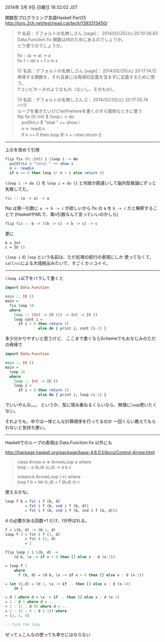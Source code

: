 2014年  3月  9日 日曜日 18:32:02 JST

関数型プログラミング言語Haskell Part25  
http://toro.2ch.net/test/read.cgi/tech/1393313450/

> 11 名前：デフォルトの名無しさん [sage]： 2014/02/25(火) 20:10:26.83  
> Data.Function.fix 関数は何のためにあるのでしょうか。  
> どう使うのでしょうか。  
>   
> fix :: (a -> a) -> a  
> fix f = let x = f x in x   
>   
>   
> 12 名前：デフォルトの名無しさん [sage]： 2014/02/25(火) 20:17:14.12  
> 再帰する関数を、それ自身には再帰的定義を含まずに定義するために使う。  
> Yコンビネータのようなもの（ないし、そのもの）。   
>   
>   
> 13 名前：デフォルトの名無しさん []： 2014/02/25(火) 20:17:35.74  
> \>\>11  
> ループを書きたいけどletやwhereを書くのすら面倒なときに使う  
> flip fix (0::Int) $ \loop i -> do  
> 　putStrLn $ "total " ++ show i  
> 　n <- readLn  
> 　if n >= 0 then loop $! n + i else return ()   

---

上のを改めて引用

```haskell
flip fix (0::Int) $ \loop i -> do
  putStrLn $ "total " ++ show i
  n <- readLn
  if n >= 0 then loop $! n + i else return () 
```

`\loop i -> do {}`
を
`loop i = do {}`
と何故か勘違いして脳内型推論にずっと失敗してた。

```haskell
fix :: (a -> a) -> a
```

flip は第一引数に `a -> b -> c` が欲しいから fix の a を `b -> c` だと解釈することで (HaskellやMLで、第n引数なんて言っていいのかしら)

```haskell
flip fix :: b -> ((b -> c) -> b -> c) -> c
```

更に

    b = Int
    c = IO ()

`\loop i` の `loop` という名前は、ただ処理の続行の表現にしか
使ってなくて、`call/cc`による大域脱出みたいで、すごくカッコイイ。

---

`\loop i`以下をバラして書くと

```haskell
import Data.Function

main :: IO ()
main =
  fix loop 10
  where
    loop :: (Int -> IO ()) -> Int -> IO ()
    loop cont i =
      if i < 0 then return ()
               else do { print i; cont (i-1) }
```

多少分かりやすいと思うけど、
ここまで書くならSchemeでもおなじみのただの再帰で

```haskell
import Data.Function

main :: IO ()
main =
  loop 10
  where
    loop :: Int -> IO ()
    loop i =
      if i < 0 then return ()
               else do { print i; loop (i-1) }
```

でいいやんな。。。
というか、型に恨み重ねるくらいなら、無理に`loop`使いたくない。

それよりも、中では一体どんな計算順序を行ってるのか
一回くらい教えてもらわないと気持ち悪い。

---

Haskellでのループの表現は Data.Function.fix 以外にも

http://hackage.haskell.org/package/base-4.6.0.1/docs/Control-Arrow.html

> class Arrow a => ArrowLoop a where  
>     loop :: a (b,d) (c,d) -> a b c  
>   
> instance ArrowLoop (->) where  
>     loop f b = let (c,d) = f (b,d) in c  

使えるかな。

```haskell
loop f b = fst $ f (b, d)
         = fst $ f (b, snd $ f (b, d))
         = fst $ f (b, snd $ f (b, snd $ f (b, d)))
```

d の必要がある回数+1 だけ、fが呼ばれる。

```haskell
f = \(b, d) -> (b-1, d)
loop f 3 = fst $ f (3, d)
         = fst $ (2, d)
         = 2
```

```haskell
flip loop 2 $ \(b, d) ->
    (d b, \x -> if x < 0 then [] else x : d (x-1))

= loop f 2
    where
      f (b, d) = (d b, \x -> if x < 0 then [] else x : d (x-1))

= let (c,d) = (d 2, \x -> if .. then [] else x : d (x-1))
    in c

= d 2 where d = \x -> if .. then [] else x : d (x-1)
= 2 : d 1 where d = ...
= 2 : (1 : d 0) where d = ...
= 2 : (1 : 0 : d (-1)) where
= [2, 1, 0]

-- fuck the lazy
```

ぜってぇこんなの使っても幸せにはならない
